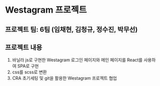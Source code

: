 # Westagram 프로젝트

## 프로젝트 팀: 6팀 (임채현, 김청규, 정수진, 박무선)

## 프로젝트 내용

1. 바닐라 js로 구현한 Westagram 로그인 페이지와 메인 페이지를 React를 사용하여 SPA로 구현
2. css를 scss로 변환
3. CRA 초기세팅 및 git을 활용한 Westagram 프로젝트 협업
